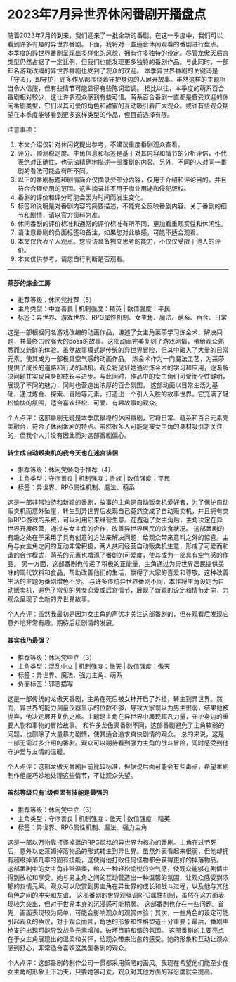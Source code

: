 # 2023年7月异世界休闲番剧开播盘点

随着2023年7月的到来，我们迎来了一批全新的番剧。在这一季度中，我们可以看到许多有趣的异世界番剧。下面，我将对一些适合休闲观看的番剧进行盘点。
本季度的异世界番剧呈现出多样化的风貌，拥有许多独特的设定。尽管龙傲天后宫类型仍然占据了一定比例，但我们也能发现更多独特的番剧作品。与此同时，一部知名游戏改编的异世界番剧也受到了观众的欢迎。
本季异世界番剧的关键词是「守る」，即守护，许多作品都围绕着守护身边的人展开故事。虽然这样的主题相当令人信服，但有些情节可能显得有些陈词滥调。
相比以往，本季度的萌系百合番剧相对较少，这让许多观众感到有些可惜。萌系百合番剧一直都是备受欢迎的休闲番剧类型，它们以其可爱的角色和甜蜜的互动吸引着广大观众。或许有些观众期望在本季度能够看到更多这样类型的作品，但目前选择有限。

注意事项：

1. 本文介绍仅针对休闲党提出参考，不建议重度番剧观众查看。
2. 评分、预测稳定度、主角信息和标签是基于对其内容和情节的分析评估，不代表绝对正确性，也无法精确地描述一部番剧的内容。另外，不同的人对同一番剧的看法可能会有所不同。
3. 以下的番剧标题和剧情简介仅摘录少部分内容，仅用于介绍和评论目的，并且符合合理使用的范围。这些摘录并不用于商业用途和侵犯版权。
4. 番剧的评价和评分可能会因为时间而发生变化。
5. 标签和说明是对番剧内容的简要描述，不能完全反映番剧内容。关于番剧的细节和剧情，请以官方资料为准。
6. 休闲番剧的评价标准和通常的评价标准有所不同，更加看重观赏性和休闲性。
7. 请注意番剧的负面标签和备注，如果您对此敏感，可能不适合观看。
8. 本文仅代表个人观点。您应该具备独立思考的能力，不仅仅受限于他人的评价。
9. 本文仅供参考，请您自行判断是否观看。

---

#### 莱莎的炼金工房

* 推荐等级：休闲党推荐（5）
* 主角类型：中立善良 | 机制强度：精英 | 数值强度：平民
* 标签：异世界、游戏世界、RPG属性机制、女主角、魔法、萌系、百合、日常

这是一部根据同名游戏改编的动画作品，讲述了女主角莱莎学习炼金术、解决问题，并最终击败强大的boss的故事。这部动画完美复刻了游戏剧情，带给观众熟悉而又新鲜的体验。虽然故事模式是传统的异世界冒险，但其中融入了大量的日常元素，使其成为一部极具空气感的动画作品。
炼金术作为一门魔法工艺，为莱莎提供了成长的道路和行动的动机。观众将见证她通过炼金术的学习和应用，逐渐解决问题并实现自身的成长与进步。与此同时，作品中的女主角们可爱而个性鲜明，展现了不同的魅力，同时也营造出浓厚的百合氛围。
这部动画以日常生活为基础，通过炼金、探索、冒险等元素，打造出一个引人入胜的故事世界。它充满了轻松愉快的氛围，适合喜欢轻松、可爱、有趣故事的观众。

个人点评：这部番剧无疑是本季度最稳的休闲番剧，它将日常、萌系和百合元素完美融合，符合了休闲番剧的特点。虽然很多人可能是被女主角的身材吸引才关注的，但我个人并没有因此而对这部番剧偏心。

#### 转生成自动贩卖机的我今天也在迷宫徘徊

* 推荐等级：休闲党倾向于推荐（4）
* 主角类型：守序善良 | 机制强度：贵族 | 数值强度：平民
* 标签：异世界、RPG属性机制、魔法、萌系

这是一部非常独特和新颖的番剧，故事的主角是自动贩卖机爱好者，为了保护自动贩卖机而意外坠崖，转生到异世界后发现自己竟然变成了自动贩卖机，并且拥有类似RPG游戏的系统，可以利用它来经营生意。在邂逅了女主角后，主角决定在异世界开展经营，通过与女主角的合作，改善异世界居民的饮食状况。
这部番剧的有趣之处在于采用了具有创意的方法来解决问题，给观众带来意料之外的惊喜。主角与女主角之间的互动非常积极，两人共同经营自动贩卖机生意，形成了可爱而和谐的合作模式，萌系的元素也增添了番剧的可爱度，使其成为一部具有空气感的作品。
另一方面，这部番剧也传递了积极的正能量，主角通过为异世界居民提供美味的现代饮料和食品，帮助改善他们的生活，赢得了大家的喜爱和尊敬。这种改善生活的主题为番剧增色不少。
与许多传统异世界番剧不同，本作将主角设定为自动贩卖机，避免了常见的男女恋爱或后宫情节，展现了新颖的设定和情节走向，为观众呈现了全新的异世界故事。

个人点评：虽然我最初是因为女主角的声优才关注这部番剧的，但在观看后发现它意外地非常有趣。期待后续剧情的发展。

#### 其实我乃最强？

* 推荐等级：休闲党中立（3）
* 主角类型：混乱中立 | 机制强度：傲天 | 数值强度：傲天
* 标签：异世界、魔法、强力主角、萌系
* 负面标签：邪恶描写

这是一部传统的龙傲天番剧，主角在死后被女神开启了外挂，转生到异世界。然而，异世界的能力测量仪器显示的位数不够，导致大家误以为男主很弱，结果他被抛弃，他决定展开复仇之旅。主题是主角在异世界中展现超凡力量，守护身边的重要人物和事物的冒险故事。
和许多龙傲天番剧不同，这部番剧避免了主角软弱的问题，也删除了大量暴力剧情，使其适合追求爽快剧情的观众。
总的来说，这是一部无需过多介绍的番剧。观众可以期待看到强力主角的战斗冒险，同时感受到他守护爱与友情的温暖。

个人点评：这部龙傲天番剧目前比较标准，但据说后面可能会有些毒点，希望番剧制作组能巧妙地处理这些情节，不让观众失望。

#### 虽然等级只有1级但固有技能是最强的

* 推荐等级：休闲党中立（3）
* 主角类型：守序善良 | 机制强度：傲天 | 数值强度：精英
* 标签：异世界、RPG属性机制、魔法、强力主角

这是一部以万物靠打怪掉落的RPG风格的异世界为核心的番剧。主角在过劳死后，意外以史莱姆掉落物品的形式转生到异世界。虽然外表看起来很弱，但他却拥有超级掉落几率的固有技能，这使得他打败任何怪物都会获得更好的掉落物品。
这部番剧中的女主角非常温柔，给人一种轻松愉悦的空气感，使观众能够在剧情中得到放松和享受。她与男主角之间的互动营造出一种温馨的氛围，让观众感受到浓郁的友情元素。观众可以欣赏到男主角在异世界的成长和战斗过程，以及他与其他角色之间的冲突和友谊。
这部番剧的世界观强调RPG属性机制，虽然在这方面表现较为突出，但对于世界本身的沉浸感可能稍弱。
这部番剧也存在一些问题。首先，画面表现较为简单，可能会影响观众的观赏体验；其次，一些角色的设定可能引起观众的争议，对于观众而言，角色的形象和性格塑造十分重要；最后，番剧中枪支的出现可能导致战争元素增加，破坏目前和谐的氛围。
这部番剧的主要亮点在于女主角展现出的温柔和关怀，给观众带来治愈的感受。她的形象和互动让观众感到舒心，非常适合喜欢这类型番剧的观众。

个人点评：这部番剧的制作公司一贯都采用简陋的画风。我现在希望他们能至少在女主角的形象上下功夫，只要她够可爱，观众对其他方面的容忍度就会提高。